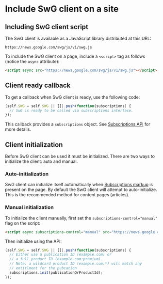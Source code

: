 <!---
Copyright 2018 The Subscribe with Google Authors. All Rights Reserved.

Licensed under the Apache License, Version 2.0 (the "License");
you may not use this file except in compliance with the License.
You may obtain a copy of the License at

     http://www.apache.org/licenses/LICENSE-2.0

Unless required by applicable law or agreed to in writing, software
distributed under the License is distributed on an "AS-IS" BASIS,
WITHOUT WARRANTIES OR CONDITIONS OF ANY KIND, either express or implied.
See the License for the specific language governing permissions and
limitations under the License.
-->

# Include SwG client on a site

## Including SwG client script

The SwG client is available as a JavaScript library distributed at this URL:

```
https://news.google.com/swg/js/v1/swg.js
```

To include the SwG client on a page, include a `<script>` tag as
follows (notice the `async` attribute):

```html
<script async src="https://news.google.com/swg/js/v1/swg.js"></script>
```

## Client ready callback

To get a callback when SwG client is ready, use the following code:

```js
(self.SWG = self.SWG || []).push(function(subscriptions) {
  // SwG is ready to be called via subscriptions interface.
});
```

This callback provides a `subscriptions` object. See [Subscriptions API](./core-apis.md#subscriptions-api) for more details.

## Client initialization

Before SwG client can be used it must be initialized. There are two ways to
initialize the client: auto and manual.

### Auto-initialization

SwG client can initialize itself automatically when
[Subscriptions markup](./page-markup.md) is present on the page. By default
the SwG client will attempt to auto-initialize. This is the recommended method
for content pages (articles).

### Manual initialization

To initialize the client manually, first set the `subscriptions-control="manual"` flag on the script:

```html
<script async subscriptions-control="manual" src="https://news.google.com/swg/js/v1/swg.js"></script>
```

Then initialize using the API:

```js
(self.SWG = self.SWG || []).push(function(subscriptions) {
  // Either use a publication ID (example.com) or
  // a full product ID (example.com:premium).
  // Note: a wildcard product ID (example.com:*) will match any
  // entitlment for the pubcation
  subscriptions.init(publicationOrProductId);
});
```
